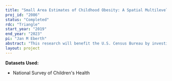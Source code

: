 ```yaml
---
title: "Small Area Estimates of Childhood Obesity: A Spatial Multilevel Modeling Approach"
proj_id: "2086"
status: "Completed"
rdc: "Triangle"
start_year: "2019"
end_year: "2023"
pi: "Jan M Eberth"
abstract: "This research will benefit the U.S. Census Bureau by investigating the feasibility of producing model-based estimates of county-level and census tract-level childhood obesity rates using data from the 2016 National Survey of Children's Health (NSCH), and comparing these rates across urban versus rural designations nationally and across the nine U.S. Census divisions. In the process, the research will also benefit the Bureau by demonstrating the utility of the NSCH data for analyzing social conditions related to childhood obesity, which is associated with poorer health in childhood and predicts later obesity in adulthood.  These latter benefits will demonstrate the utility of the NSCH for the production of obesity estimates for American children at varying levels of geography, a task for which the NSCH is specifically designed.  Based on respondent demographic information, the team will utilize a small area estimation approach, harnessing the flexibility of spatially explicit information to provide model-based small area estimates and associated confidence intervals for the outcome of interest."
layout: project
---
```


**Datasets Used:**

  - National Survey of Children's Health 

